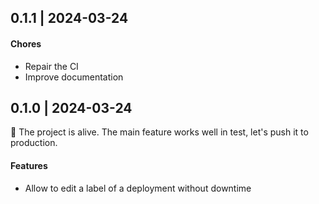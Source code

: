 ## 0.1.1 | 2024-03-24

#### Chores

- Repair the CI
- Improve documentation

## 0.1.0 | 2024-03-24

🎉 The project is alive. The main feature works well in test, let's push it to production.

#### Features

- Allow to edit a label of a deployment without downtime
